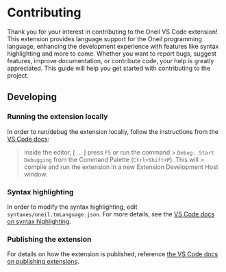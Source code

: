 # Contributing

Thank you for your interest in contributing to the Oneil VS Code extension! This extension provides language support for the Oneil programming language, enhancing the development experience with features like syntax highlighting and more to come. Whether you want to report bugs, suggest features, improve documentation, or contribute code, your help is greatly appreciated. This guide will help you get started with contributing to the project.

## Developing

### Running the extension locally

In order to run/debug the extension locally, follow the instructions from the
[VS Code docs](https://code.visualstudio.com/api/get-started/your-first-extension):

> Inside the editor, [ ... ] press `F5` or run the command > `Debug: Start
> Debugging` from the Command Palette (`Ctrl+Shift+P`). This will > compile and
> run the extension in a new Extension Development Host window.

### Syntax highlighting

In order to modify the syntax highlighting, edit
`syntaxes/oneil.tmLanguage.json`. For more details, see the [VS Code docs on
syntax highlighting](https://code.visualstudio.com/api/language-extensions/syntax-highlight-guide).

### Publishing the extension

For details on how the extension is published, reference [the VS Code
docs on publishing extensions](https://code.visualstudio.com/api/working-with-extensions/publishing-extension).
